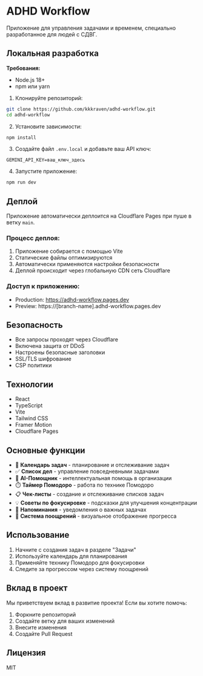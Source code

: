 # ADHD Workflow

Приложение для управления задачами и временем, специально разработанное для людей с СДВГ.

## Локальная разработка

**Требования:**
- Node.js 18+
- npm или yarn

1. Клонируйте репозиторий:
```bash
git clone https://github.com/kkkraven/adhd-workflow.git
cd adhd-workflow
```

2. Установите зависимости:
```bash
npm install
```

3. Создайте файл `.env.local` и добавьте ваш API ключ:
```
GEMINI_API_KEY=ваш_ключ_здесь
```

4. Запустите приложение:
```bash
npm run dev
```

## Деплой

Приложение автоматически деплоится на Cloudflare Pages при пуше в ветку `main`.

### Процесс деплоя:
1. Приложение собирается с помощью Vite
2. Статические файлы оптимизируются
3. Автоматически применяются настройки безопасности
4. Деплой происходит через глобальную CDN сеть Cloudflare

### Доступ к приложению:
- Production: https://adhd-workflow.pages.dev
- Preview: https://[branch-name].adhd-workflow.pages.dev

## Безопасность

- Все запросы проходят через Cloudflare
- Включена защита от DDoS
- Настроены безопасные заголовки
- SSL/TLS шифрование
- CSP политики

## Технологии

- React
- TypeScript
- Vite
- Tailwind CSS
- Framer Motion
- Cloudflare Pages

## Основные функции

- 📅 **Календарь задач** - планирование и отслеживание задач
- ✅ **Список дел** - управление повседневными задачами
- 🤖 **AI-Помощник** - интеллектуальная помощь в организации
- ⏱️ **Таймер Помодоро** - работа по технике Помодоро
- 📋 **Чек-листы** - создание и отслеживание списков задач
- 💡 **Советы по фокусировке** - подсказки для улучшения концентрации
- 🔔 **Напоминания** - уведомления о важных задачах
- 🍺 **Система поощрений** - визуальное отображение прогресса

## Использование

1. Начните с создания задач в разделе "Задачи"
2. Используйте календарь для планирования
3. Применяйте технику Помодоро для фокусировки
4. Следите за прогрессом через систему поощрений

## Вклад в проект

Мы приветствуем вклад в развитие проекта! Если вы хотите помочь:

1. Форкните репозиторий
2. Создайте ветку для ваших изменений
3. Внесите изменения
4. Создайте Pull Request

## Лицензия

MIT
